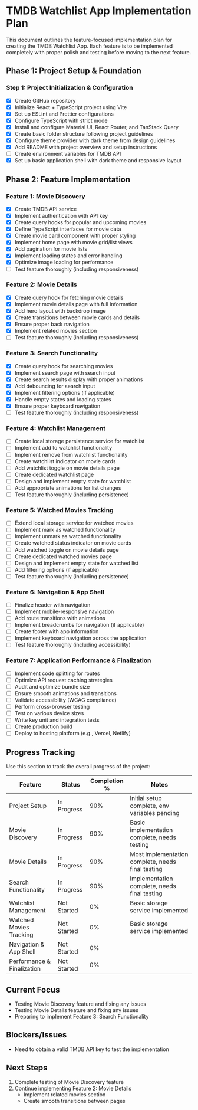 # TMDB Watchlist App Implementation Plan

This document outlines the feature-focused implementation plan for creating the TMDB Watchlist App. Each feature is to be implemented completely with proper polish and testing before moving to the next feature.

## Phase 1: Project Setup & Foundation

### Step 1: Project Initialization & Configuration
- [x] Create GitHub repository
- [x] Initialize React + TypeScript project using Vite
- [x] Set up ESLint and Prettier configurations
- [x] Configure TypeScript with strict mode
- [x] Install and configure Material UI, React Router, and TanStack Query
- [x] Create basic folder structure following project guidelines
- [x] Configure theme provider with dark theme from design guidelines
- [x] Add README with project overview and setup instructions
- [ ] Create environment variables for TMDB API
- [x] Set up basic application shell with dark theme and responsive layout

## Phase 2: Feature Implementation

### Feature 1: Movie Discovery
- [x] Create TMDB API service
- [x] Implement authentication with API key
- [x] Create query hooks for popular and upcoming movies
- [x] Define TypeScript interfaces for movie data
- [x] Create movie card component with proper styling
- [x] Implement home page with movie grid/list views
- [x] Add pagination for movie lists
- [x] Implement loading states and error handling
- [x] Optimize image loading for performance
- [ ] Test feature thoroughly (including responsiveness)

### Feature 2: Movie Details
- [x] Create query hook for fetching movie details
- [x] Implement movie details page with full information
- [x] Add hero layout with backdrop image
- [x] Create transitions between movie cards and details
- [x] Ensure proper back navigation
- [x] Implement related movies section
- [ ] Test feature thoroughly (including responsiveness)

### Feature 3: Search Functionality
- [x] Create query hook for searching movies
- [x] Implement search page with search input
- [x] Create search results display with proper animations
- [x] Add debouncing for search input
- [x] Implement filtering options (if applicable)
- [x] Handle empty states and loading states
- [x] Ensure proper keyboard navigation
- [ ] Test feature thoroughly (including responsiveness)

### Feature 4: Watchlist Management
- [ ] Create local storage persistence service for watchlist
- [ ] Implement add to watchlist functionality
- [ ] Implement remove from watchlist functionality
- [ ] Create watchlist indicator on movie cards
- [ ] Add watchlist toggle on movie details page
- [ ] Create dedicated watchlist page
- [ ] Design and implement empty state for watchlist
- [ ] Add appropriate animations for list changes
- [ ] Test feature thoroughly (including persistence)

### Feature 5: Watched Movies Tracking
- [ ] Extend local storage service for watched movies
- [ ] Implement mark as watched functionality
- [ ] Implement unmark as watched functionality
- [ ] Create watched status indicator on movie cards
- [ ] Add watched toggle on movie details page
- [ ] Create dedicated watched movies page
- [ ] Design and implement empty state for watched list
- [ ] Add filtering options (if applicable)
- [ ] Test feature thoroughly (including persistence)

### Feature 6: Navigation & App Shell
- [ ] Finalize header with navigation
- [ ] Implement mobile-responsive navigation
- [ ] Add route transitions with animations
- [ ] Implement breadcrumbs for navigation (if applicable)
- [ ] Create footer with app information
- [ ] Implement keyboard navigation across the application
- [ ] Test feature thoroughly (including accessibility)

### Feature 7: Application Performance & Finalization
- [ ] Implement code splitting for routes
- [ ] Optimize API request caching strategies
- [ ] Audit and optimize bundle size
- [ ] Ensure smooth animations and transitions
- [ ] Validate accessibility (WCAG compliance)
- [ ] Perform cross-browser testing
- [ ] Test on various device sizes
- [ ] Write key unit and integration tests
- [ ] Create production build
- [ ] Deploy to hosting platform (e.g., Vercel, Netlify)

## Progress Tracking

Use this section to track the overall progress of the project:

| Feature | Status | Completion % | Notes |
|---------|--------|-------------|-------|
| Project Setup | In Progress | 90% | Initial setup complete, env variables pending |
| Movie Discovery | In Progress | 90% | Basic implementation complete, needs testing |
| Movie Details | In Progress | 90% | Most implementation complete, needs final testing |
| Search Functionality | In Progress | 90% | Implementation complete, needs final testing |
| Watchlist Management | Not Started | 0% | Basic storage service implemented |
| Watched Movies Tracking | Not Started | 0% | Basic storage service implemented |
| Navigation & App Shell | Not Started | 0% | |
| Performance & Finalization | Not Started | 0% | |

## Current Focus

- Testing Movie Discovery feature and fixing any issues
- Testing Movie Details feature and fixing any issues
- Preparing to implement Feature 3: Search Functionality

## Blockers/Issues

- Need to obtain a valid TMDB API key to test the implementation

## Next Steps

1. Complete testing of Movie Discovery feature 
2. Continue implementing Feature 2: Movie Details
   - Implement related movies section
   - Create smooth transitions between pages 
